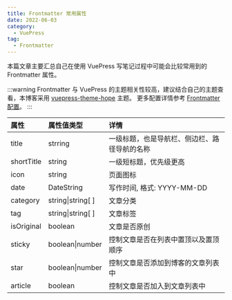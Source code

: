 ```yaml
---
title: Frontmatter 常用属性
date: 2022-06-03
category:
  - VuePress
tag:
  - Frontmatter
---
```


本篇文章主要汇总自己在使用 VuePress 写笔记过程中可能会比较常用到的 Frontmatter 属性。

:::warning
Frontmatter 与 VuePress 的主题相关性较高，建议结合自己的主题查看，本博客采用 [vuepress-theme-hope](https://vuepress-theme-hope.github.io/v2/zh/) 主题。
更多配置详情参考 [Frontmatter 配置](https://vuepress-theme-hope.github.io/v2/zh/config/frontmatter/info.html)。
:::

| 属性       | 属性值类型        | 详情                                         |
| :--------- | :---------------- | :------------------------------------------- |
| title      | strring           | 一级标题，也是导航栏、侧边栏、路径导航的名称 |
| shortTitle | string            | 一级短标题，优先级更高                       |
| icon       | string            | 页面图标                                     |
| date       | DateString        | 写作时间, 格式: YYYY-MM-DD                   |
| category   | string\|string[ ] | 文章分类                                     |
| tag        | string\|string[ ] | 文章标签                                     |
| isOriginal | boolean           | 文章是否原创                                 |
| sticky     | boolean\|number   | 控制文章是否在列表中置顶以及置顶顺序         |
| star       | boolean\|number   | 控制文章是否添加到博客的文章列表中           |
| article    | boolean           | 控制文章是否加入到文章列表中                 |
